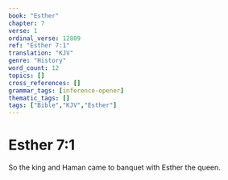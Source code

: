 ```yaml
---
book: "Esther"
chapter: 7
verse: 1
ordinal_verse: 12809
ref: "Esther 7:1"
translation: "KJV"
genre: "History"
word_count: 12
topics: []
cross_references: []
grammar_tags: [inference-opener]
thematic_tags: []
tags: ["Bible","KJV","Esther"]
---
```


# Esther 7:1

So the king and Haman came to banquet with Esther the queen.
